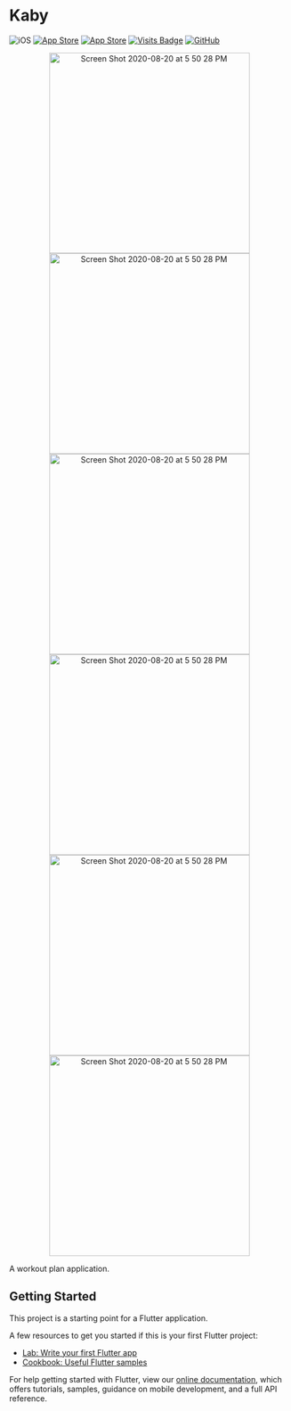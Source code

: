 # Kaby

![iOS](https://img.shields.io/badge/iOS-12%20-blue)
[![App Store](https://img.shields.io/itunes/v/1504762505?label=App%20Store)](https://apps.apple.com/us/app/kaby-easy-task-management/id1504762505)
[![App Store](https://img.shields.io/badge/Price-Free-orange)](https://img.shields.io/badge/Price-Free-orange)
[![Visits Badge](https://badges.pufler.dev/visits/livinglist/Kaby)](https://badges.pufler.dev)
[![GitHub](https://img.shields.io/github/stars/livinglist/Kaby?style=social)](https://img.shields.io/github/stars/livinglist/Kaby?style=social)

<p align="center">
  <img width="360" alt="Screen Shot 2020-08-20 at 5 50 28 PM" src="https://user-images.githubusercontent.com/7277662/110514408-1cc7df80-80bc-11eb-9600-65c3f0c218d5.png">
  <img width="360" alt="Screen Shot 2020-08-20 at 5 50 28 PM" src="https://user-images.githubusercontent.com/7277662/110514405-1c2f4900-80bc-11eb-8c7e-8e3b26e11176.png">
<img width="360" alt="Screen Shot 2020-08-20 at 5 50 28 PM" src="https://user-images.githubusercontent.com/7277662/110514398-1b96b280-80bc-11eb-96f7-6b1e2787bb35.png">
<img width="360" alt="Screen Shot 2020-08-20 at 5 50 28 PM" src="https://user-images.githubusercontent.com/7277662/110514388-1a658580-80bc-11eb-8f63-0b24b40eaaa9.png">
<img width="360" alt="Screen Shot 2020-08-20 at 5 50 28 PM" src="https://user-images.githubusercontent.com/7277662/110514384-19345880-80bc-11eb-9b2e-677716c3c938.png">
<img width="360" alt="Screen Shot 2020-08-20 at 5 50 28 PM" src="https://user-images.githubusercontent.com/7277662/110514374-16d1fe80-80bc-11eb-98e5-2be688ac19f8.png">
<p/>

A workout plan application.

## Getting Started

This project is a starting point for a Flutter application.

A few resources to get you started if this is your first Flutter project:

- [Lab: Write your first Flutter app](https://flutter.io/docs/get-started/codelab)
- [Cookbook: Useful Flutter samples](https://flutter.io/docs/cookbook)

For help getting started with Flutter, view our 
[online documentation](https://flutter.io/docs), which offers tutorials, 
samples, guidance on mobile development, and a full API reference.

